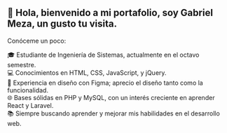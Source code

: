 🚀 Hola, bienvenido a mi portafolio, soy **Gabriel Meza**, un gusto tu visita.
--
Conóceme un poco: 

🎓 Estudiante de Ingeniería de Sistemas, actualmente en el octavo semestre.  
💻 Conocimientos en HTML, CSS, JavaScript, y jQuery.  
🎨 Experiencia en diseño con Figma; aprecio el diseño tanto como la funcionalidad.  
🌐 Bases sólidas en PHP y MySQL, con un interés creciente en aprender React y Laravel.  
📚 Siempre buscando aprender y mejorar mis habilidades en el desarrollo web.

